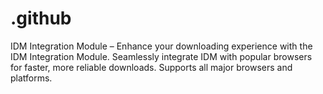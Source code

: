 # .github
IDM Integration Module – Enhance your downloading experience with the IDM Integration Module. Seamlessly integrate IDM with popular browsers for faster, more reliable downloads. Supports all major browsers and platforms.
